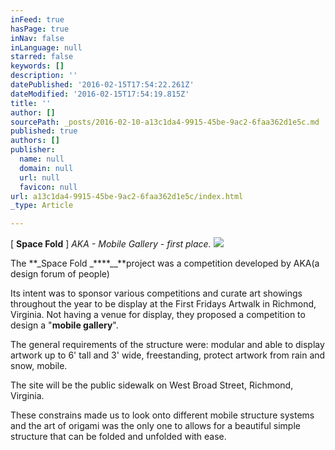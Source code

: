 ```yaml
---
inFeed: true
hasPage: true
inNav: false
inLanguage: null
starred: false
keywords: []
description: ''
datePublished: '2016-02-15T17:54:22.261Z'
dateModified: '2016-02-15T17:54:19.815Z'
title: ''
author: []
sourcePath: _posts/2016-02-10-a13c1da4-9915-45be-9ac2-6faa362d1e5c.md
published: true
authors: []
publisher:
  name: null
  domain: null
  url: null
  favicon: null
url: a13c1da4-9915-45be-9ac2-6faa362d1e5c/index.html
_type: Article

---
```

\[ **Space Fold** \] _AKA - Mobile Gallery - first place._
![](https://s3-us-west-2.amazonaws.com/the-grid-img/p/03202355f2c029eb6f1f1d8a560fb3a95f1f887b.png)

The **_Space Fold _****__**project was a competition developed by AKA(a design forum of people)

Its intent was to sponsor various competitions and curate art showings throughout the year to be display at the First Fridays Artwalk in Richmond, Virginia. Not having a venue for display, they proposed a competition to design a "**mobile gallery**".

The general requirements of the structure were: modular and able to display artwork up to 6' tall and 3' wide, freestanding, protect artwork from rain and snow, mobile.

The site will be the public sidewalk on West Broad Street, Richmond, Virginia.

These constrains made us to look onto different mobile structure systems and the art of origami was the only one to allows for a beautiful simple structure that can be folded and unfolded with ease.
